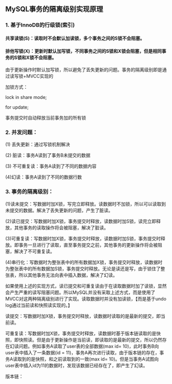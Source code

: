 ## MySQL事务的隔离级别实现原理

### 1. 基于InnoDB的行级锁(索引)

#### 共享读锁(S)：读取时不会默认加读锁，多个事务之间的S锁不会阻塞。

#### 排他写锁(X)：更新时默认加写锁，不同事务之间的S锁和X锁会阻塞，但是相同事务的S锁和X锁不会阻塞。

由于更新操作时默认加写锁，所以避免了丢失更新的问题。事务的隔离级别即是通过读写锁+MVCC实现的

加锁方式：

lock in share mode;

for update;

事务提交时自动释放当前事务加的所有锁

### 2. 并发问题：

(1) 丢失更新：通过写锁机制解决

(2) 脏读：事务A读到了事务B未提交的数据

(3) 不可重复读：事务A读到了不同的数据内容

(4)幻读：事务A读到了不同的数据行数

### 3. 事务的隔离级别：

(1)读未提交：写数据时加X锁，写完立即释放。读数据时不加锁，所以可以读取到未提交的数据。解决了丢失更新的问题，产生了脏读。

(2)读已提交：写数据时加X锁，事务提交时释放，读数据时加S锁，读完立即释放，其他事务的读取操作将会被阻塞，解决了脏读。

(3)可重复读：写数据时加X锁，事务提交时释放，读数据时加S锁，事务提交时释放。即事务一旦进行了读取，直至事务提交之前，其他事务的更新操作将会被阻塞，解决了不可重复读。

(4)串行化：写数据时为整张表中的所有数据加X锁，事务提交时释放，读数据时为整张表中的所有数据加S锁，事务提交时释放。无论是读还是写，由于锁住了整张表，所以其他事务无法向表中插入数据，解决了幻读。

如果使用上述的实现方式，读已提交和可重复读由于在读取数据时加了读锁，显然会产生严重的读写阻塞问题。所以MySQL并没有采取上述方式，而是使用了MVCC对这两种隔离级别进行了实现。读取数据时并没有加读锁，【而是基于undo log通过当前读和快照读实现的。】

读提交：写数据时加X锁，事务提交时释放，读数据时读取的是最新的提交，即当前读。

可重复读：写数据时加X锁，事务提交时释放，读数据时基于版本链读取的是快照，即快照读。但是由于更新操作是当前读，即读取的是最新的提交，所以仍然存在幻读问题。例如事务A读取了user表的全部数据(max id= 10)，此时事务B向user表中插入了一条数据(id = 11)，事务A再次进行读取，由于版本链的存在，事务A读取到的是快照，和之前读取到的一致(max id= 10)。但是当事务A试图向user表中插入id为11的数据时，发现该数据已经存在了，即产生了幻读。

版本链：













